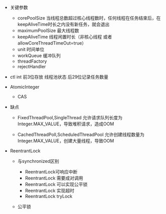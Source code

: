 - 关键参数  
   - corePoolSize 当线程总数超过核心线程数时，任何线程在任务结束后，在keepAliveTime时长之内没有新任务，就会退出
   - maximumPoolSize 最大线程数
   - keepAliveTime 线程闲置时长（非核心线程 或者 allowCoreThreadTimeOut=true）
   - unit 时间单位
   - workQueue 缓冲队列
   - threadFactory
   - rejectHandler

- ctl int 前3位存放 线程池状态 后29位记录任务数量

- AtomicInteger
    - CAS

- 缺点
    - FixedThreadPool,SingleThread 允许请求队列长度为Integer.MAX_VALUE，导致堆积请求，造成OOM

    - CachedThreadPoll,ScheduledThreadPool 允许创建线程数量为Integer.MAX_VALUE，创建大量线程，导致OOM

- ReentrantLock 
    - 与synchronized区别
        - ReentrantLock可响应中断
        - ReentrantLock 需要成对调用
        - ReentrantLock 可以实现公平锁
        - ReentrantLock 实现超时
        - ReentrantLock tryLock
        
    - 公平锁